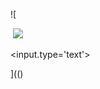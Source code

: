 ![

<img src="" one.rro.r="../../../../../../../img/onload/../../r89shi/r89shi.github.io/blob/master/teste.js">

<img src="function(){alert();}()">

<input.type='text'>

](()
